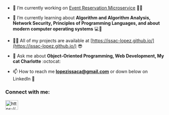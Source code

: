 - 🔭 I’m currently working on [Event Reservation Microservice](https://github.com/Issac-Lopez/event-microservice) 🥘😋

- 🌱 I’m currently learning about **Algorithm and Algorithm Analysis, Network Security, Principles of Programming Languages, and about modern computer operating systems** 💻🤔

- 👨‍💻 All of my projects are available at [https://issac-lopez.github.io/](https://issac-lopez.github.io/) 😎

- 💬 Ask me about **Object-Oriented Programming, Web Development, My cat Charlotte** :octocat:

- 📫 How to reach me **lopezissaca@gmail.com** or down below on LinkedIn 🤝

<h3 align="left">Connect with me:</h3>
<p align="left">
<a href="https://www.linkedin.com/in/issac-lopez/" target="blank"><img align="center" src="https://raw.githubusercontent.com/rahuldkjain/github-profile-readme-generator/master/src/images/icons/Social/linked-in-alt.svg" alt="https://www.linkedin.com/in/issac-lopez/" height="30" width="40" /></a>
</p>

